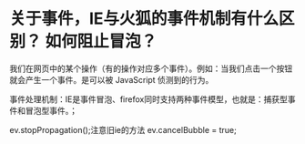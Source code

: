 # 关于事件，IE与火狐的事件机制有什么区别？ 如何阻止冒泡？
我们在网页中的某个操作（有的操作对应多个事件）。例如：当我们点击一个按钮就会产生一个事件。是可以被 JavaScript 侦测到的行为。

事件处理机制：IE是事件冒泡、firefox同时支持两种事件模型，也就是：捕获型事件和冒泡型事件。；

ev.stopPropagation();注意旧ie的方法 ev.cancelBubble = true;